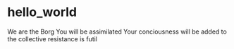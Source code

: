 # hello_world
We are the Borg
You will be assimilated 
Your conciousness will be added to the collective
resistance is futil
